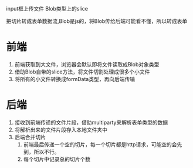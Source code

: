 input框上传文件
Blob类型上的slice

把切片转成表单数据流,Blob是js的，将Blob传给后端可能看不懂，所以转成表单


# 前端
1. 前端获取到大文件，浏览器会默认即将文件读取成Blob对象类型
2. 借助Blob自带的slice方法，将文件切割处理成很多个小文件
3. 将所有的小文件转换成formData类型，再向后端传输

# 后端
1. 接收到前端传递的文件片段，借助multiparty来解析表单类型的数据
2. 将解析出来的文件片段存入本地文件夹中
3. 后端合并切片
    1. 前端最后传递一个空的切片，每一个切片都是http请求，可能空的会先到，所以不行。
    2. 每个切片中记录总的切片个数
